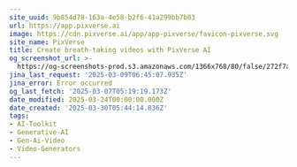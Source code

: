```yaml
---
site_uuid: 9b854d78-163a-4e58-b2f6-41a299bb7b03
url: https://app.pixverse.ai
image: https://cdn.pixverse.ai/app/app-pixverse/favicon-pixverse.svg
site_name: PixVerse
title: Create breath-taking videos with PixVerse AI
og_screenshot_url: >-
  https://og-screenshots-prod.s3.amazonaws.com/1366x768/80/false/272f7a33d73103acd7648d939efb5ff773f0ebe2f1741878cab9ebeb51f83c0b.jpeg
jina_last_request: '2025-03-09T06:45:07.935Z'
jina_error: Error occurred
og_last_fetch: '2025-03-07T05:19:19.173Z'
date_modified: 2025-03-24T00:00:00.000Z
date_created: '2025-03-30T05:44:14.836Z'
tags:
- AI-Toolkit
- Generative-AI
- Gen-Ai-Video
- Video-Generators
---
```











